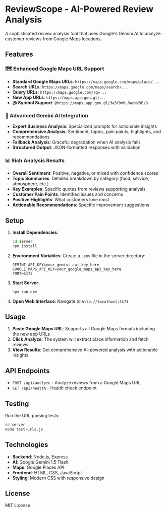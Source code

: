 # ReviewScope - AI-Powered Review Analysis

A sophisticated review analysis tool that uses Google's Gemini AI to analyze customer reviews from Google Maps locations.

## Features

### 🗺️ Enhanced Google Maps URL Support
- **Standard Google Maps URLs**: `https://maps.google.com/maps/place/...`
- **Search URLs**: `https://maps.google.com/maps/search/...`
- **Query URLs**: `https://maps.google.com/?q=...`
- **New App URLs**: `https://maps.app.goo.gl/...`
- **@ Symbol Support**: `@https://maps.app.goo.gl/3a3YDmhLRacNV9Bs9`

### 🤖 Advanced Gemini AI Integration
- **Expert Business Analysis**: Specialized prompts for actionable insights
- **Comprehensive Analysis**: Sentiment, topics, pain points, highlights, and recommendations
- **Fallback Analysis**: Graceful degradation when AI analysis fails
- **Structured Output**: JSON-formatted responses with validation

### 📊 Rich Analysis Results
- **Overall Sentiment**: Positive, negative, or mixed with confidence scores
- **Topic Summaries**: Detailed breakdown by category (food, service, atmosphere, etc.)
- **Key Examples**: Specific quotes from reviews supporting analysis
- **Customer Pain Points**: Identified issues and concerns
- **Positive Highlights**: What customers love most
- **Actionable Recommendations**: Specific improvement suggestions

## Setup

1. **Install Dependencies**:
   ```bash
   cd server
   npm install
   ```

2. **Environment Variables**:
   Create a `.env` file in the server directory:
   ```env
   GEMINI_API_KEY=your_gemini_api_key_here
   GOOGLE_MAPS_API_KEY=your_google_maps_api_key_here
   PORT=5173
   ```

3. **Start Server**:
   ```bash
   npm run dev
   ```

4. **Open Web Interface**:
   Navigate to `http://localhost:5173`

## Usage

1. **Paste Google Maps URL**: Supports all Google Maps formats including the new app URLs
2. **Click Analyze**: The system will extract place information and fetch reviews
3. **View Results**: Get comprehensive AI-powered analysis with actionable insights

## API Endpoints

- `POST /api/analyze` - Analyze reviews from a Google Maps URL
- `GET /api/health` - Health check endpoint

## Testing

Run the URL parsing tests:
```bash
cd server
node test-urls.js
```

## Technologies

- **Backend**: Node.js, Express
- **AI**: Google Gemini 1.5 Flash
- **Maps**: Google Places API
- **Frontend**: HTML, CSS, JavaScript
- **Styling**: Modern CSS with responsive design

## License

MIT License
